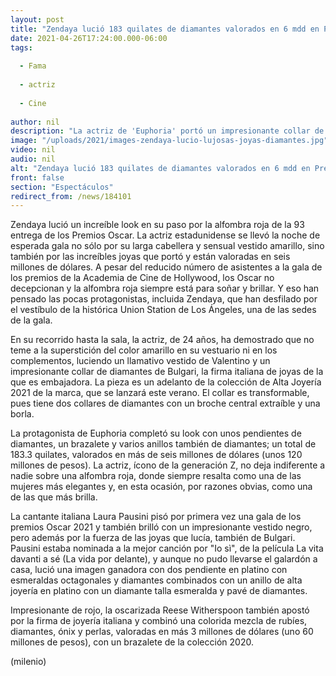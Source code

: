 ```yaml
---
layout: post
title: "Zendaya lució 183 quilates de diamantes valorados en 6 mdd en Premios Oscar 2021"
date: 2021-04-26T17:24:00.000-06:00
tags:
  
  - Fama
  
  - actriz
  
  - Cine
  
author: nil
description: "La actriz de 'Euphoria' portó un impresionante collar de diamantes de Bulgari, además de un lujoso brazalete, pendientes y varios anillos. "
image: "/uploads/2021/images-zendaya-lucio-lujosas-joyas-diamantes.jpg"
video: nil
audio: nil
alt: "Zendaya lució 183 quilates de diamantes valorados en 6 mdd en Premios Oscar 2021"
front: false
section: "Espectáculos"
redirect_from: /news/184101
---
```


Zendaya lució un increíble look en su paso por la alfombra roja de la 93 entrega de los Premios Oscar. La actriz estadunidense se llevó la noche de esperada gala no sólo por su larga cabellera y sensual vestido amarillo, sino también por las increíbles joyas que portó y están valoradas en seis millones de dólares.  A pesar del reducido número de asistentes a la gala de los premios de la Academia de Cine de Hollywood, los Oscar no decepcionan y la alfombra roja siempre está para soñar y brillar. Y eso han pensado las pocas protagonistas, incluida Zendaya, que han desfilado por el vestíbulo de la histórica Union Station de Los Ángeles, una de las sedes de la gala.

En su recorrido hasta la sala, la actriz, de 24 años, ha demostrado que no teme a la superstición del color amarillo en su vestuario ni en los complementos, luciendo un llamativo vestido de Valentino y un impresionante collar de diamantes de Bulgari, la firma italiana de joyas de la que es embajadora. La pieza es un adelanto de la colección de Alta Joyería 2021 de la marca, que se lanzará este verano. El collar es transformable, pues tiene dos collares de diamantes con un broche central extraíble y una borla.

La protagonista de Euphoria completó su look con unos pendientes de diamantes, un brazalete y varios anillos también de diamantes; un total de 183.3 quilates, valorados en más de seis millones de dólares (unos 120 millones de pesos). La actriz, ícono de la generación Z, no deja indiferente a nadie sobre una alfombra roja, donde siempre resalta como una de las mujeres más elegantes y, en esta ocasión, por razones obvias, como una de las que más brilla.  

La cantante italiana Laura Pausini pisó por primera vez una gala de los premios Oscar 2021 y también brilló con un impresionante vestido negro, pero además por la fuerza de las joyas que lucía, también de Bulgari. Pausini estaba nominada a la mejor canción por "Io sì", de la película La vita davanti a sé (La vida por delante), y aunque no pudo llevarse el galardón a casa, lució una imagen ganadora con dos pendiente en platino con esmeraldas octagonales y diamantes combinados con un anillo de alta joyería en platino con un diamante talla esmeralda y pavé de diamantes.  

Impresionante de rojo, la oscarizada Reese Witherspoon también apostó por la firma de joyería italiana y combinó una colorida mezcla de rubíes, diamantes, ónix y perlas, valoradas en más 3 millones de dólares (uno 60 millones de pesos), con un brazalete de la colección 2020.  

(milenio)